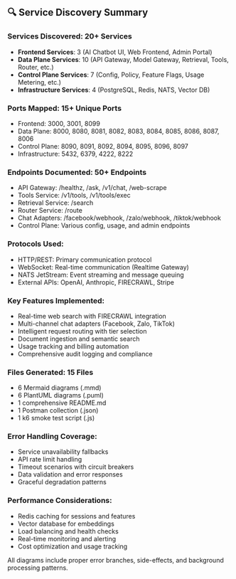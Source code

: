 
## 🔍 Service Discovery Summary

### Services Discovered: 20+ Services
- **Frontend Services**: 3 (AI Chatbot UI, Web Frontend, Admin Portal)
- **Data Plane Services**: 10 (API Gateway, Model Gateway, Retrieval, Tools, Router, etc.)
- **Control Plane Services**: 7 (Config, Policy, Feature Flags, Usage Metering, etc.)
- **Infrastructure Services**: 4 (PostgreSQL, Redis, NATS, Vector DB)

### Ports Mapped: 15+ Unique Ports
- Frontend: 3000, 3001, 8099
- Data Plane: 8000, 8080, 8081, 8082, 8083, 8084, 8085, 8086, 8087, 8006
- Control Plane: 8090, 8091, 8092, 8094, 8095, 8096, 8097
- Infrastructure: 5432, 6379, 4222, 8222

### Endpoints Documented: 50+ Endpoints
- API Gateway: /healthz, /ask, /v1/chat, /web-scrape
- Tools Service: /v1/tools, /v1/tools/exec
- Retrieval Service: /search
- Router Service: /route
- Chat Adapters: /facebook/webhook, /zalo/webhook, /tiktok/webhook
- Control Plane: Various config, usage, and admin endpoints

### Protocols Used:
- HTTP/REST: Primary communication protocol
- WebSocket: Real-time communication (Realtime Gateway)
- NATS JetStream: Event streaming and message queuing
- External APIs: OpenAI, Anthropic, FIRECRAWL, Stripe

### Key Features Implemented:
- Real-time web search with FIRECRAWL integration
- Multi-channel chat adapters (Facebook, Zalo, TikTok)
- Intelligent request routing with tier selection
- Document ingestion and semantic search
- Usage tracking and billing automation
- Comprehensive audit logging and compliance

### Files Generated: 15 Files
- 6 Mermaid diagrams (.mmd)
- 6 PlantUML diagrams (.puml)
- 1 comprehensive README.md
- 1 Postman collection (.json)
- 1 k6 smoke test script (.js)

### Error Handling Coverage:
- Service unavailability fallbacks
- API rate limit handling
- Timeout scenarios with circuit breakers
- Data validation and error responses
- Graceful degradation patterns

### Performance Considerations:
- Redis caching for sessions and features
- Vector database for embeddings
- Load balancing and health checks
- Real-time monitoring and alerting
- Cost optimization and usage tracking

All diagrams include proper error branches, side-effects, and background processing patterns.

